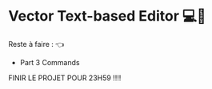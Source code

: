 # Vector Text-based Editor 💻💢

Reste à faire : 👈

- Part 3 Commands 


FINIR LE PROJET POUR 23H59 !!!!

